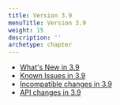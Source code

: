 ```yaml
---
title: Version 3.9
menuTitle: Version 3.9
weight: 15
description: ''
archetype: chapter
---
```

- [What's New in 3.9](whats-new-in-3-9.md)
- [Known Issues in 3.9](known-issues-in-3-9.md)
- [Incompatible changes in 3.9](incompatible-changes-in-3-9.md)
- [API changes in 3.9](api-changes-in-3-9.md)
